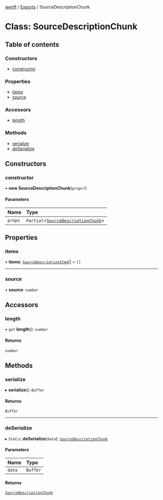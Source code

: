 [werift](../README.md) / [Exports](../modules.md) / SourceDescriptionChunk

# Class: SourceDescriptionChunk

## Table of contents

### Constructors

- [constructor](SourceDescriptionChunk.md#constructor)

### Properties

- [items](SourceDescriptionChunk.md#items)
- [source](SourceDescriptionChunk.md#source)

### Accessors

- [length](SourceDescriptionChunk.md#length)

### Methods

- [serialize](SourceDescriptionChunk.md#serialize)
- [deSerialize](SourceDescriptionChunk.md#deserialize)

## Constructors

### constructor

• **new SourceDescriptionChunk**(`props?`)

#### Parameters

| Name | Type |
| :------ | :------ |
| `props` | `Partial`<[`SourceDescriptionChunk`](SourceDescriptionChunk.md)\> |

## Properties

### items

• **items**: [`SourceDescriptionItem`](SourceDescriptionItem.md)[] = `[]`

___

### source

• **source**: `number`

## Accessors

### length

• `get` **length**(): `number`

#### Returns

`number`

## Methods

### serialize

▸ **serialize**(): `Buffer`

#### Returns

`Buffer`

___

### deSerialize

▸ `Static` **deSerialize**(`data`): [`SourceDescriptionChunk`](SourceDescriptionChunk.md)

#### Parameters

| Name | Type |
| :------ | :------ |
| `data` | `Buffer` |

#### Returns

[`SourceDescriptionChunk`](SourceDescriptionChunk.md)
